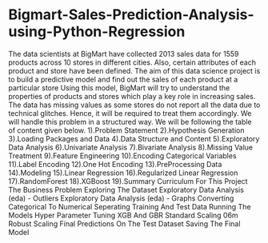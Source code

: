 # Bigmart-Sales-Prediction-Analysis-using-Python-Regression
The data scientists at BigMart have collected 2013 sales data for 1559 products across 10 stores in different cities. Also, certain attributes of each product and store have been defined. The aim of this data science project is to build a predictive model and find out the sales of each product at a particular store
Using this model, BigMart will try to understand the properties of products and stores which play a key role in increasing sales.
 The data has missing values as some stores do not report all the data due to technical glitches. Hence, it will be required to treat them accordingly.
We will handle this problem in a structured way. We will be following the table of content given below.
1).Problem Statement
2).Hypothesis Generation
3).Loading Packages and Data
4).Data Structure and Content
5).Exploratory Data Analysis
6).Univariate Analysis
7).Bivariate Analysis
8).Missing Value Treatment
9).Feature Engineering
10).Encoding Categorical Variables
11).Label Encoding
12).One Hot Encoding
13).PreProcessing Data
14).Modeling
15).Linear Regression
16).Regularized Linear Regression
17).RandomForest
18).XGBoost
19).Summary
Curriculum For This Project
The Business Problem Exploring 
The Dataset 
Exploratory Data Analysis (eda) - Outliers
Exploratory Data Analysis (eda) - Graphs
Converting Categorical To Numerical
Seperating Training And Test Data
Running The Models
Hyper Parameter Tuning XGB And GBR
Standard Scaling 06m Robust Scaling
Final Predictions On The Test Dataset
Saving The Final Model
